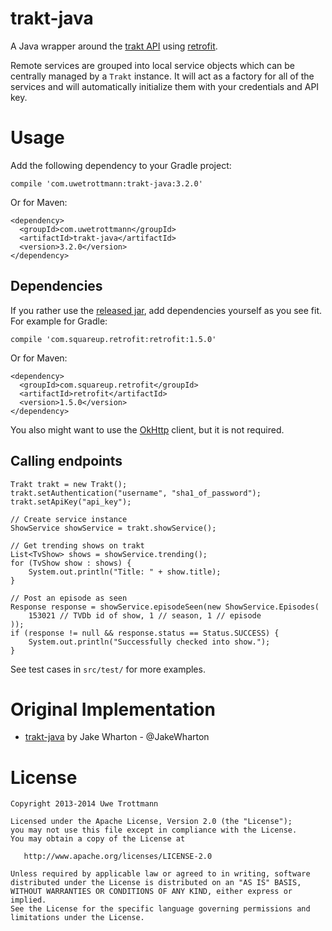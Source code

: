 trakt-java
==========

A Java wrapper around the [trakt API][1] using [retrofit][2].

Remote services are grouped into local service objects which can be centrally
managed by a `Trakt` instance. It will act as a factory for
all of the services and will automatically initialize them with your
credentials and API key.

Usage
=====
Add the following dependency to your Gradle project:
```
compile 'com.uwetrottmann:trakt-java:3.2.0'
```

Or for Maven:
```
<dependency>
  <groupId>com.uwetrottmann</groupId>
  <artifactId>trakt-java</artifactId>
  <version>3.2.0</version>
</dependency>
```

Dependencies
------------
If you rather use the [released jar][3], add dependencies yourself as you see fit.
For example for Gradle:
```
compile 'com.squareup.retrofit:retrofit:1.5.0'
```

Or for Maven:
```
<dependency>
  <groupId>com.squareup.retrofit</groupId>
  <artifactId>retrofit</artifactId>
  <version>1.5.0</version>
</dependency>
```

You also might want to use the [OkHttp][5] client, but it is not required.

Calling endpoints
-----------------

    Trakt trakt = new Trakt();
    trakt.setAuthentication("username", "sha1_of_password");
    trakt.setApiKey("api_key");
    
    // Create service instance
    ShowService showService = trakt.showService();

    // Get trending shows on trakt
    List<TvShow> shows = showService.trending();
    for (TvShow show : shows) {
    	System.out.println("Title: " + show.title);
    }
    
    // Post an episode as seen
    Response response = showService.episodeSeen(new ShowService.Episodes(
        153021 // TVDb id of show, 1 // season, 1 // episode
    ));
    if (response != null && response.status == Status.SUCCESS) {
        System.out.println("Successfully checked into show.");
    }

See test cases in `src/test/` for more examples.

Original Implementation
=======================

* [trakt-java][3] by Jake Wharton - @JakeWharton

License
=======

    Copyright 2013-2014 Uwe Trottmann

    Licensed under the Apache License, Version 2.0 (the "License");
    you may not use this file except in compliance with the License.
    You may obtain a copy of the License at

       http://www.apache.org/licenses/LICENSE-2.0

    Unless required by applicable law or agreed to in writing, software
    distributed under the License is distributed on an "AS IS" BASIS,
    WITHOUT WARRANTIES OR CONDITIONS OF ANY KIND, either express or implied.
    See the License for the specific language governing permissions and
    limitations under the License.




 [1]: http://trakt.tv/api-docs
 [2]: https://github.com/square/retrofit
 [3]: https://github.com/JakeWharton/trakt-java/
 [4]: https://github.com/UweTrottmann/trakt-java/releases
 [5]: https://github.com/square/okhttp
